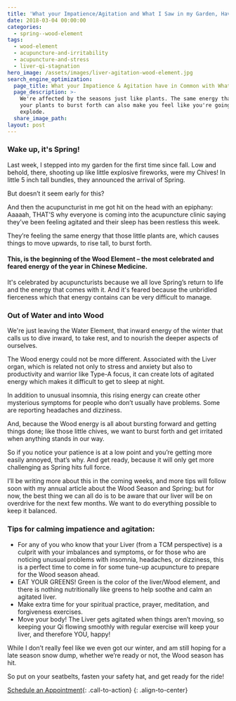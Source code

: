 ```yaml
---
title: 'What your Impatience/Agitation and What I Saw in my Garden, Have in Common'
date: 2018-03-04 00:00:00
categories:
  - spring--wood-element
tags:
  - wood-element
  - acupuncture-and-irritability
  - acupuncture-and-stress
  - liver-qi-stagnation
hero_image: /assets/images/liver-agitation-wood-element.jpg
search_engine_optimization:
  page_title: What your Impatience & Agitation have in Common with What I Saw in my Garden
  page_description: >-
    We're affected by the seasons just like plants. The same energy that causes
    your plants to burst forth can also make you feel like you're going to
    explode.
  share_image_path:
layout: post
---
```


### Wake up, it's Spring!

Last week, I stepped into my garden for the first time since fall. Low and behold, there, shooting up like little explosive fireworks, were my Chives! In little 5 inch tall bundles, they announced the arrival of Spring.

But doesn’t it seem early for this?

And then the acupuncturist in me got hit on the head with an epiphany: Aaaaah, THAT’S why everyone is coming into the acupuncture clinic saying they’ve been feeling agitated and their sleep has been restless this week.

They’re feeling the same energy that those little plants are, which causes things to move upwards, to rise tall, to burst forth.

#### This, is the beginning of the Wood Element – the most celebrated and feared energy of the year in Chinese Medicine.

It's celebrated by acupuncturists because we all love Spring’s return to life and the energy that comes with it. And it's feared because the unbridled fierceness which that energy contains can be very difficult to manage.

### Out of Water and into Wood

We're just leaving the Water Element, that inward energy of the winter that calls us to dive inward, to take rest, and to nourish the deeper aspects of ourselves.

The Wood energy could not be more different. Associated with the Liver organ, which is related not only to stress and anxiety but also to productivity and warrior like Type-A focus, it can create lots of agitated energy which makes it difficult to get to sleep at night.

In addition to unusual insomnia, this rising energy can create other mysterious symptoms for people who don’t usually have problems. Some are reporting headaches and dizziness.

And, because the Wood energy is all about bursting forward and getting things done; like those little chives, we want to burst forth and get irritated when anything stands in our way.

So if you notice your patience is at a low point and you’re getting more easily annoyed, that’s why. And get ready, because it will only get more challenging as Spring hits full force.

I’ll be writing more about this in the coming weeks, and more tips will follow soon with my annual article about the Wood Season and Spring; but for now, the best thing we can all do is to be aware that our liver will be on overdrive for the next few months. We want to do everything possible to keep it balanced.

### Tips for calming impatience and agitation:

* For any of you who know that your Liver (from a TCM perspective) is a culprit with your imbalances and symptoms, or for those who are noticing unusual problems with insomnia, headaches, or dizziness, this is a perfect time to come in for some tune-up acupuncture to prepare for the Wood season ahead.
* EAT YOUR GREENS! Green is the color of the liver/Wood element, and there is nothing nutritionally like greens to help soothe and calm an agitated liver.
* Make extra time for your spiritual practice, prayer, meditation, and forgiveness exercises.
* Move your body! The Liver gets agitated when things aren’t moving, so keeping your Qi flowing smoothly with regular exercise will keep your liver, and therefore YOU, happy!

While I don’t really feel like we even got our winter, and am still hoping for a late season snow dump, whether we’re ready or not, the Wood season has hit.

So put on your seatbelts, fasten your safety hat, and get ready for the ride!

[Schedule an Appointment](/make-an-appointment/){: .call-to-action}
{: .align-to-center}